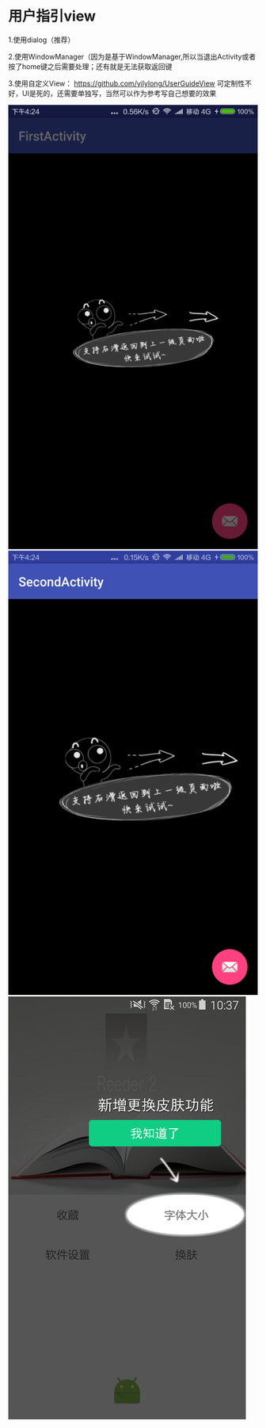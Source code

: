 # 用户指引view
1.使用dialog（推荐）

2.使用WindowManager（因为是基于WindowManager,所以当退出Activity或者按了home键之后需要处理；还有就是无法获取返回键

3.使用自定义View：
https://github.com/yilylong/UserGuideView
可定制性不好，UI是死的，还需要单独写，当然可以作为参考写自己想要的效果

![](/demo1.png)</br>
![](/demo2.png)</br>
![](/demo3.png)
